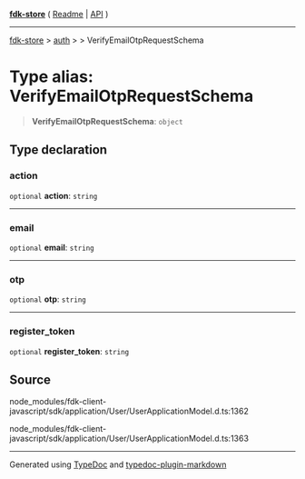 [**fdk-store**](../../../README.md) ( [Readme](../../../README.md) \| [API](../../../API.md) )

---

[fdk-store](../../../API.md) > [auth](../../README.md) > [<internal>](../README.md) > VerifyEmailOtpRequestSchema

# Type alias: VerifyEmailOtpRequestSchema

> **VerifyEmailOtpRequestSchema**: `object`

## Type declaration

### action

`optional` **action**: `string`

---

### email

`optional` **email**: `string`

---

### otp

`optional` **otp**: `string`

---

### register_token

`optional` **register_token**: `string`

## Source

node_modules/fdk-client-javascript/sdk/application/User/UserApplicationModel.d.ts:1362

node_modules/fdk-client-javascript/sdk/application/User/UserApplicationModel.d.ts:1363

---

Generated using [TypeDoc](https://typedoc.org/) and [typedoc-plugin-markdown](https://www.npmjs.com/package/typedoc-plugin-markdown)
